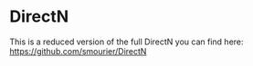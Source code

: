 # DirectN
This is a reduced version of the full DirectN you can find here: https://github.com/smourier/DirectN
